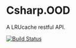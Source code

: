 # Csharp.OOD
A LRUcache restful API.

[![Build Status](https://dev.azure.com/zhengwb0548/CSharp.OOD.Cache/_apis/build/status/wbing520.Csharp.OOD?branchName=master)](https://dev.azure.com/zhengwb0548/CSharp.OOD.Cache/_build/latest?definitionId=1&branchName=master)
